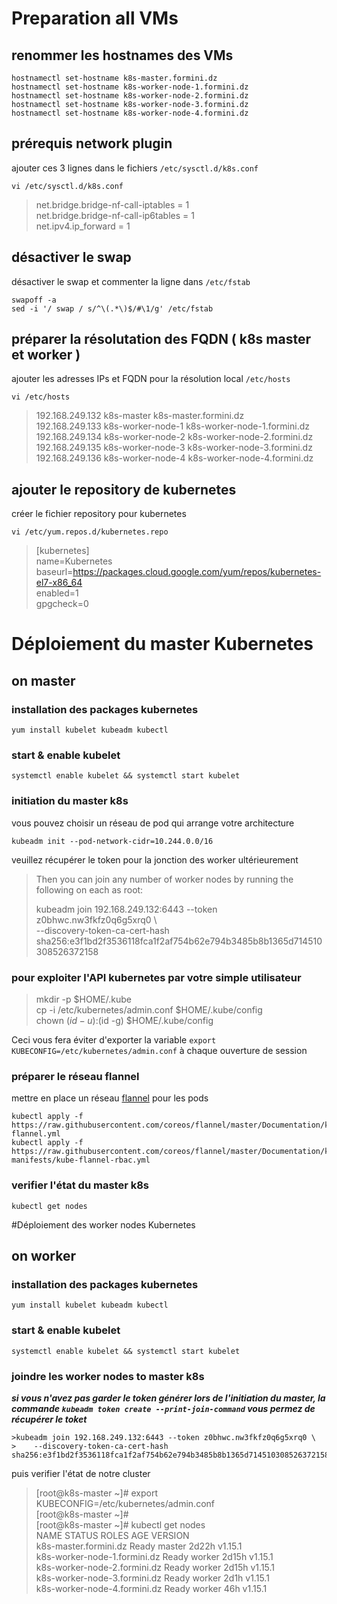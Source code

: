 # Preparation all VMs
## renommer les hostnames des VMs
```shell
hostnamectl set-hostname k8s-master.formini.dz
hostnamectl set-hostname k8s-worker-node-1.formini.dz
hostnamectl set-hostname k8s-worker-node-2.formini.dz
hostnamectl set-hostname k8s-worker-node-3.formini.dz
hostnamectl set-hostname k8s-worker-node-4.formini.dz
```
## prérequis network plugin
ajouter ces 3 lignes dans le fichiers `/etc/sysctl.d/k8s.conf`
```shell
vi /etc/sysctl.d/k8s.conf
```
>net.bridge.bridge-nf-call-iptables = 1  
>net.bridge.bridge-nf-call-ip6tables = 1  
>net.ipv4.ip_forward = 1  

## désactiver le swap
désactiver le swap et commenter la ligne dans `/etc/fstab`
```shell
swapoff -a
sed -i '/ swap / s/^\(.*\)$/#\1/g' /etc/fstab
```

## préparer la résolutation des FQDN ( k8s master et worker )
ajouter les adresses IPs et FQDN pour la résolution local `/etc/hosts`
```shell
vi /etc/hosts
```
>192.168.249.132		k8s-master			    k8s-master.formini.dz  
>192.168.249.133		k8s-worker-node-1	  k8s-worker-node-1.formini.dz  
>192.168.249.134		k8s-worker-node-2	  k8s-worker-node-2.formini.dz  
>192.168.249.135		k8s-worker-node-3	  k8s-worker-node-3.formini.dz  
>192.168.249.136		k8s-worker-node-4	  k8s-worker-node-4.formini.dz  

## ajouter le repository de kubernetes
créer le fichier repository pour kubernetes
```shell
vi /etc/yum.repos.d/kubernetes.repo
```
>[kubernetes]  
>name=Kubernetes  
>baseurl=https://packages.cloud.google.com/yum/repos/kubernetes-el7-x86_64  
>enabled=1  
>gpgcheck=0  

# Déploiement du master Kubernetes
## on master
### installation des packages kubernetes
```shell
yum install kubelet kubeadm kubectl
```
### start & enable kubelet
```shell
systemctl enable kubelet && systemctl start kubelet
```
### initiation du master k8s
vous pouvez choisir un réseau de pod qui arrange votre architecture
```shell
kubeadm init --pod-network-cidr=10.244.0.0/16
```
veuillez récupérer le token pour la jonction des worker ultérieurement 
>Then you can join any number of worker nodes by running the following on each as root:  
>  
>kubeadm join 192.168.249.132:6443 --token z0bhwc.nw3fkfz0q6g5xrq0 \  
>    --discovery-token-ca-cert-hash sha256:e3f1bd2f3536118fca1f2af754b62e794b3485b8b1365d714510308526372158     

### pour exploiter l'API kubernetes par votre simple utilisateur 
>mkdir -p $HOME/.kube  
>cp -i /etc/kubernetes/admin.conf $HOME/.kube/config  
>chown $(id -u):$(id -g) $HOME/.kube/config  

Ceci vous fera éviter d'exporter la variable `export KUBECONFIG=/etc/kubernetes/admin.conf` à chaque ouverture de session
### préparer le réseau flannel
mettre en place un réseau [flannel](https://coreos.com/flannel/docs/latest/?source=post_page---------------------------) pour les pods
```shell
kubectl apply -f https://raw.githubusercontent.com/coreos/flannel/master/Documentation/kube-flannel.yml
kubectl apply -f https://raw.githubusercontent.com/coreos/flannel/master/Documentation/k8s-manifests/kube-flannel-rbac.yml
```
### verifier l'état du master k8s
```shell
kubectl get nodes
```

#Déploiement des worker nodes Kubernetes
## on worker
### installation des packages kubernetes
```shell
yum install kubelet kubeadm kubectl
```
### start & enable kubelet
```shell
systemctl enable kubelet && systemctl start kubelet
```
### joindre les worker nodes to master k8s
***si vous n'avez pas garder le token générer lors de l'initiation du master, la commande `kubeadm token create --print-join-command` vous permez de récupérer le toket***
```shell
>kubeadm join 192.168.249.132:6443 --token z0bhwc.nw3fkfz0q6g5xrq0 \  
>    --discovery-token-ca-cert-hash sha256:e3f1bd2f3536118fca1f2af754b62e794b3485b8b1365d714510308526372158  
```
puis verifier l'état de notre cluster
>[root@k8s-master ~]# export KUBECONFIG=/etc/kubernetes/admin.conf  
>[root@k8s-master ~]#  
>[root@k8s-master ~]# kubectl get nodes  
>NAME                              STATUS     ROLES    AGE     VERSION  
>k8s-master.formini.dz             Ready      master   2d22h   v1.15.1  
>k8s-worker-node-1.formini.dz      Ready      worker   2d15h   v1.15.1  
>k8s-worker-node-2.formini.dz      Ready      worker   2d15h   v1.15.1  
>k8s-worker-node-3.formini.dz      Ready      worker   2d1h    v1.15.1  
>k8s-worker-node-4.formini.dz      Ready      worker   46h     v1.15.1  
